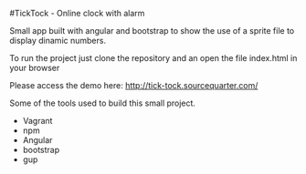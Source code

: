 #TickTock - Online clock with alarm

Small app built with angular and bootstrap to show the use of a sprite file to display dinamic numbers.

To run the project just clone the repository and an open the file index.html in your browser

Please access the demo here: http://tick-tock.sourcequarter.com/

Some of the tools used to build this small project.
* Vagrant
* npm
* Angular
* bootstrap
* gup
